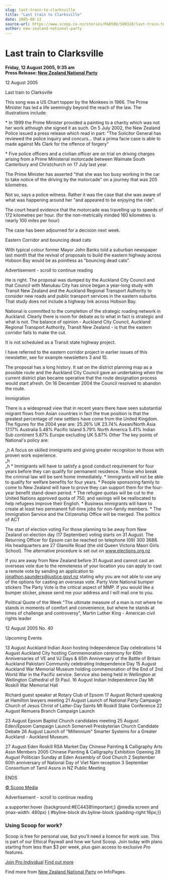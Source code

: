 ```yaml
---
slug: last-train-to-clarksville
title: "Last train to Clarksville"
date: 2005-08-12
source-url: https://www.scoop.co.nz/stories/PA0508/S00328/last-train-to-clarksville.htm
author: new-zealand-national-party
---
```

Last train to Clarksville
=========================

**Friday, 12 August 2005, 9:35 am**  
**Press Release: [New Zealand National Party](https://info.scoop.co.nz/New_Zealand_National_Party)**

12 August 2005

Last train to Clarksville

This song was a US Chart topper by the Monkees in 1966. The Prime Minister has led a life seemingly beyond the reach of the law. The illustrations include:

\* In 1999 the Prime Minister provided a painting to a charity which was not her work although she signed it as such. On 5 July 2002, the New Zealand Police issued a press release which read in part: "The Solicitor General has reviewed the police inquiry and concurs... that a prima facie case is able to made against Ms Clark for the offence of forgery"

\* Five police officers and a civilian officer are on trial on driving charges arising from a Prime Ministerial motorcade between Waimate South Canterbury and Christchurch on 17 July last year.

The Prime Minister has asserted "that she was too busy working in the car to take notice of the driving by the motorcade" on a journey that was 205 kilometres.

Not so, says a police witness. Rather it was the case that she was aware of what was happening around her "and appeared to be enjoying the ride".

The court heard evidence that the motorcade was travelling up to speeds of 172 kilometres per hour. (for the non-metrically minded 160 kilometres is nearly 100 miles per hour)

The case has been adjourned for a decision next week.

Eastern Corridor and bouncing dead cats

With typical colour former Mayor John Banks told a suburban newspaper last month that the revival of proposals to build the eastern highway across Hobson Bay would be as pointless as "bouncing dead cats".

Advertisement - scroll to continue reading





He is right. The proposal was dumped by the Auckland City Council and that Council with Manukau City has since began a year-long study with Transit New Zealand and the Auckland Regional Transport Authority to consider new roads and public transport services in the eastern suburbs. That study does not include a highway link across Hobson Bay.

National is committed to the completion of the strategic roading network in Auckland. Clearly there is room for debate as to what in fact is strategic and what is not. The balance of opinion - Auckland City Council, Auckland Regional Transport Authority, Transit New Zealand - is that the eastern corridor fails to make the cut.

It is not scheduled as a Transit state highway project.

I have referred to the eastern corridor project in earlier issues of this newsletter, see for example newsletters 3 and 10.

The proposal has a long history. It sat on the district planning map as a possible route and the Auckland City Council gave an undertaking when the current district plan became operative that the route designation process would start afresh. On 16 December 2004 the Council resolved to abandon the route.

Immigration

There is a widespread view that in recent years there have seen substantial migrant flows from Asian countries in fact the true position is that the greatest percentage of new settlers have come from the United Kingdom. The figures for the 2004 year are: 25.26% UK 23.74% Asean/North Asia 17.17% Australia 5.48% Pacific Island 5.79% North America 5.41% Indian Sub continent 5.87% Europe excluding UK 5.87% Other The key points of National's policy are:

„h A focus on skilled immigrants and giving greater recognition to those with proven work experience.  
„h  
„h \* Immigrants will have to satisfy a good conduct requirement for four years before they can qualify for permanent residence. Those who break the criminal law will be sent home immediately. \* Immigrants will not be able to qualify for welfare benefits for four years. \* People sponsoring family to come to New Zealand will have to prove they can support them for the four-year benefit stand-down period. \* The refugee quotas will be cut to the United Nations approved quota of 750, and savings will be reallocated to help refugees improve their English. \* Business immigrants will have to create at least two permanent full-time jobs for non-family members. \* The Immigration Service and the Citizenship Office will be merged. The politics of ACT

The start of election voting For those planning to be away from New Zealand on election day (17 September) voting starts on 31 August. The Returning Officer for Epsom can be reached on telephone (09) 300 3688. His headquarters are 27 Glanville Road (the old Queen Victoria Maori Girls School). The alternative procedure is set out on www.elections.org.nz

If you are away from New Zealand before 31 August and cannot cast an overseas vote due to the remoteness of your location you can apply to cast a remote vote by sending an application to jonathon.saunders@justice.govt.nz stating why you are not able to use any of the options for casting an overseas vote. Party Vote National bumper stickers The Party Vote is the critical aspect of MMP. If you would like a bumper sticker, please send me your address and I will mail one to you.

Political Quote of the Week "The ultimate measure of a man is not where he stands in moments of comfort and convenience, but where he stands at times of challenge and controversy", Martin Luther King - American civil rights leader

12 August 2005 No. 40

Upcoming Events

13 August Auckland Indian Assn hosting Independence Day celebrations 14 August Auckland City hosting Commemoration ceremony for 60th Anniversaries of VE and VJ Days & 65th Anniversary of the Battle of Britain Auckland Pakistani Community celebrating Independence Day 15 August Auckland War Memorial Museum holding commemoration of the End of 2nd World War in the Pacific service. Service also being held in Wellington at Wellington Cathedral of St Paul. 16 August Indian Independence Day Mt Roskill War Memorial Hall

Richard guest speaker at Rotary Club of Epsom 17 August Richard speaking at Hamilton lawyers meeting 21 August Launch of National Party Campaign Church of Jesus Christ of Latter-Day Saints Mt Roskill Stake Conference 22 August Remuera Branch Campaign Launch

23 August Epsom Baptist Church candidates meeting 25 August Eden/Epsom Campaign Launch Somervell Presbyterian Church Candidate Debate 26 August Launch of "Millennium" Smarter Systems for a Greater Auckland - Auckland Museum.

27 August Eden Roskill RSA Market Day Chinese Painting & Calligraphy Arts Assn Members 2005 Chinese Painting & Calligraphy Exhibition Opening 28 August Politician Sunday at Eden Assembly of God Church 2 September 60th anniversary of National Day of Viet Nam reception 3 September Consortium of Tamil Assns in NZ Public Meeting

ENDS

[© Scoop Media](http://www.scoop.co.nz/about/terms.html)  

Advertisement - scroll to continue reading



a.supporter:hover {background:#EC4438!important;} @media screen and (max-width: 480px) { #byline-block div.byline-block {padding-right:16px;}}

### Using Scoop for work?

Scoop is free for personal use, but you’ll need a licence for work use. This is part of our Ethical Paywall and how we fund Scoop. Join today with plans starting from less than $3 per week, plus gain access to exclusive _Pro_ features.  
  
[Join Pro Individual](https://pro.scoop.co.nz/Individual/?from=ProIn24) [Find out more](https://pro.scoop.co.nz/using-scoop-for-work/?from=ProIn24)

Find more from [New Zealand National Party](https://info.scoop.co.nz/New_Zealand_National_Party) on InfoPages.
